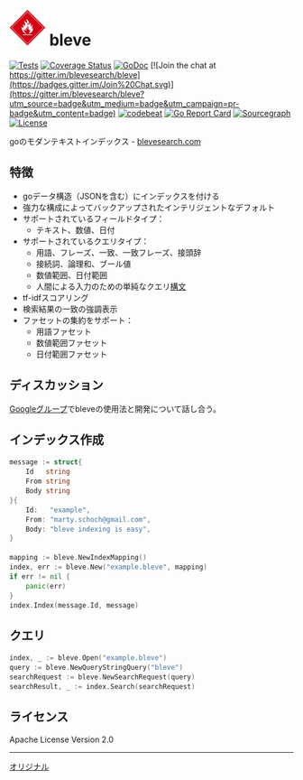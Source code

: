 # ![bleve](docs/bleve.png) bleve

[![Tests](https://github.com/blevesearch/bleve/workflows/Tests/badge.svg?branch=master&event=push)](https://github.com/blevesearch/bleve/actions?query=workflow%3ATests+event%3Apush+branch%3Amaster)
[![Coverage Status](https://coveralls.io/repos/github/blevesearch/bleve/badge.svg?branch=master)](https://coveralls.io/github/blevesearch/bleve?branch=master)
[![GoDoc](https://godoc.org/github.com/blevesearch/bleve?status.svg)](https://godoc.org/github.com/blevesearch/bleve)
[![Join the chat at https://gitter.im/blevesearch/bleve](https://badges.gitter.im/Join%20Chat.svg)](https://gitter.im/blevesearch/bleve?utm_source=badge&utm_medium=badge&utm_campaign=pr-badge&utm_content=badge)
[![codebeat](https://codebeat.co/badges/38a7cbc9-9cf5-41c0-a315-0746178230f4)](https://codebeat.co/projects/github-com-blevesearch-bleve)
[![Go Report Card](https://goreportcard.com/badge/blevesearch/bleve)](https://goreportcard.com/report/blevesearch/bleve)
[![Sourcegraph](https://sourcegraph.com/github.com/blevesearch/bleve/-/badge.svg)](https://sourcegraph.com/github.com/blevesearch/bleve?badge)
[![License](https://img.shields.io/badge/License-Apache%202.0-blue.svg)](https://opensource.org/licenses/Apache-2.0)

goのモダンテキストインデックス - [blevesearch.com](http://www.blevesearch.com/)

## 特徴

* goデータ構造（JSONを含む）にインデックスを付ける
* 強力な構成によってバックアップされたインテリジェントなデフォルト
* サポートされているフィールドタイプ：
    * テキスト、数値、日付
* サポートされているクエリタイプ：
    * 用語、フレーズ、一致、一致フレーズ、接頭辞
    * 接続詞、論理和、ブール値
    * 数値範囲、日付範囲
    * 人間による入力のための単純なクエリ[構文](http://www.blevesearch.com/docs/Query-String-Query/)
* tf-idfスコアリング
* 検索結果の一致の強調表示
* ファセットの集約をサポート：
    * 用語ファセット
    * 数値範囲ファセット
    * 日付範囲ファセット

## ディスカッション

[Googleグループ](https://groups.google.com/forum/#!forum/bleve)でbleveの使用法と開発について話し合う。

## インデックス作成

```go
message := struct{
	Id   string
	From string
	Body string
}{
	Id:   "example",
	From: "marty.schoch@gmail.com",
	Body: "bleve indexing is easy",
}

mapping := bleve.NewIndexMapping()
index, err := bleve.New("example.bleve", mapping)
if err != nil {
	panic(err)
}
index.Index(message.Id, message)
```

## クエリ

```go
index, _ := bleve.Open("example.bleve")
query := bleve.NewQueryStringQuery("bleve")
searchRequest := bleve.NewSearchRequest(query)
searchResult, _ := index.Search(searchRequest)
```

## ライセンス

Apache License Version 2.0

---
[オリジナル](https://github.com/blevesearch/bleve/blob/master/README.md)
